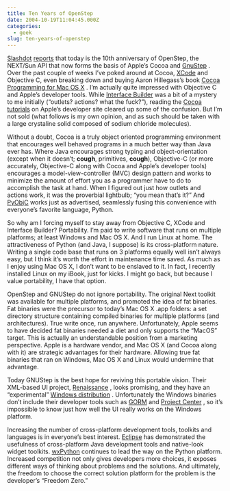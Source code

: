 ```yaml
---
title: Ten Years of OpenStep
date: 2004-10-19T11:04:45.000Z
categories:
  - geek
slug: ten-years-of-openstep
---
```

[Slashdot][1]  [reports][2]  that today is the 10th anniversary of OpenStep, the <span class="caps">NEXT</span>/Sun <span class="caps">API</span> that now forms the basis of Apple’s Cocoa and [GnuStep][3] . Over the past couple of weeks I’ve poked around at Cocoa, [XCode][4]  and Objective C, even breaking down and buying Aaron Hillegass’s book [Cocoa Programming for Mac <span class="caps">OS</span> X][5] . I’m actually quite impressed with Objective C and Apple’s developer tools. While [Interface Builder][6]  was a bit of a mystery to me initially (“outlets? actions? what the fuck?”), reading the [Cocoa tutorials][7]  on Apple’s developer site cleared up some of the confusion. But I’m not sold (what follows is my own opinion, and as such should be taken with a large crystaline solid composed of sodium chloride molecules).

Without a doubt, Cocoa is a truly object oriented programming environment that encourages well behaved programs in a much better way than Java ever has. Where Java encourages strong typing and object-orientation (except when it doesn’t; **cough**, primitives, **cough**), Objective-C (or more accurately, Objective-C along with Cocoa and Apple’s developer tools) encourages a model-view-controller (<span class="caps">MVC</span>) design pattern and works to minimize the amount of effort you as a programmer have to do to accomplish the task at hand. When I figured out just how outlets and actions work, it was the proverbial lightbulb; “you mean that’s it?” And [PyObjC][8]  works just as advertised, seamlessly fusing this convenience with everyone’s favorite language, Python.

So why am I forcing myself to stay away from Objective C, XCode and Interface Builder? Portability. I’m paid to write software that runs on multiple platforms; at least Windows and Mac <span class="caps">OS</span> X. And I run Linux at home. The attractiveness of Python (and Java, I suppose) is its cross-platform nature. Writing a single code base that runs on 3 platforms equally well isn’t always easy, but I think it’s worth the effort in maintenance time saved. As much as I enjoy using Mac <span class="caps">OS</span> X, I don’t want to be enslaved to it. In fact, I recently installed Linux on my iBook, just for kicks. I might go back, but because I value portability, I have that option.

OpenStep and GNUStep do not ignore portability. The original Next toolkit was available for multiple platforms, and promoted the idea of fat binaries. Fat binaries were the precursor to today’s Mac <span class="caps">OS</span> X .app folders: a set directory structure containing compiled binaries for multiple platforms (and architectures). True write once, run anywhere. Unfortunately, Apple seems to have decided fat binaries needed a diet and only supports the “MacOS” target. This is actually an understandable position from a marketing perspective. Apple is a hardware vendor, and Mac <span class="caps">OS</span> X (and Cocoa along with it) are strategic advantages for their hardware. Allowing true fat binaries that ran on Windows, Mac <span class="caps">OS</span> X and Linux would undermine that advantage.

Today GNUStep is the best hope for reviving this portable vision. Their <span class="caps">XML</span>-based <span class="caps">UI</span> project, [Renaissance][9] , looks promising, and they have an “experimental” [Windows distribution][10] . Unfortunately the Windows binaries don’t include their developer tools such as [<span class="caps">GORM</span>][11]  and [Project Center][12] , so it’s impossible to know just how well the <span class="caps">UI</span> really works on the Windows platform.

Increasing the number of cross-platform development tools, toolkits and languages is in everyone’s best interest. [Eclipse][13]  has demonstrated the usefulness of cross-platform Java development tools and native-look widget toolkits. [wxPython][14]  continues to lead the way on the Python platform. Increased competition not only gives developers more choices, it exposes different ways of thinking about problems and the solutions. And ultimately, the freedom to choose the correct solution platform for the problem is the developer’s “Freedom Zero.”



 [1]: http://slashdot.org
 [2]: http://developers.slashdot.org/developers/04/10/19/130243.shtml?tid=117&tid=156&tid=8
 [3]: http://gnustep.org
 [4]: http://developer.apple.com/tools/xcode/
 [5]: http://www.bignerdranch.com/products/cocoa1.shtml
 [6]: http://developer.apple.com/tools/interfacebuilder/
 [7]: http://developer.apple.com/documentation/DeveloperTools/Conceptual/XcodeQuickTour/qt_interfaces/chapter_4_section_1.html#//apple_ref/doc/uid/TP30000890-CH206
 [8]: http://pyobjc.sourceforge.net
 [9]: http://www.gnustep.it/Renaissance/
 [10]: ftp://ftp.gnustep.org/pub/gnustep/binaries/windows
 [11]: http://www.gnustep.org/experience/Gorm.html
 [12]: http://www.gnustep.org/experience/ProjectCenter.html
 [13]: http://eclipse.org
 [14]: http://wxpython.org
